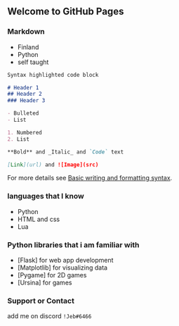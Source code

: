 ## Welcome to GitHub Pages


### Markdown
- Finland
- Python
- self taught


```markdown
Syntax highlighted code block

# Header 1
## Header 2
### Header 3

- Bulleted
- List

1. Numbered
2. List

**Bold** and _Italic_ and `Code` text

[Link](url) and ![Image](src)
```

For more details see [Basic writing and formatting syntax](https://docs.github.com/en/github/writing-on-github/getting-started-with-writing-and-formatting-on-github/basic-writing-and-formatting-syntax).

### languages that I know

- Python
- HTML and css
- Lua

### Python libraries that i am familiar with
- [Flask] for web app development
- [Matplotlib] for visualizing data
- [Pygame] for 2D games
- [Ursina] for games

### Support or Contact
add me on discord `!Jeb#6466`

